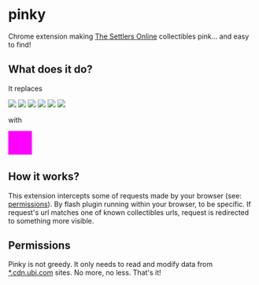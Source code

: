 pinky
=====

Chrome extension making [The Settlers Online](http://www.thesettlersonline.com/) collectibles pink... and easy to find!


## What does it do?

It replaces

![](http://static.cdn.ubi.com/0018/live/GFX_HASHED/building_lib/41b8238caac031c265efe08544a21ac4be91f534.png)
![](http://static.cdn.ubi.com/0018/live/GFX_HASHED/building_lib/7dc1e1f289646ba15aeef107efe7026ebb58e8b1.png)
![](http://static.cdn.ubi.com/0018/live/GFX_HASHED/building_lib/8257a3e50f6ae19db4aeb2c978949b2d81021a61.png)
![](http://static.cdn.ubi.com/0018/live/GFX_HASHED/building_lib/bd76cd8196c23aaf73139bc263002cf759afc1ce.png)
![](http://static.cdn.ubi.com/0018/live/GFX_HASHED/building_lib/db5c26a467c4f5dee9804c7c88417103515c326a.png)
![](http://static.cdn.ubi.com/0018/live/GFX_HASHED/building_lib/f237f6c7e3b6c6aac01ae7f51cd917bdeb6ddec2.png)

with

![](magenta.png)

## How it works?

This extension intercepts some of requests made by your browser (see: [permissions](#Permissions)).
By flash plugin running within your browser, to be specific. If request's url matches one of known collectibles urls,
request is redirected to something more visible.

## Permissions

Pinky is not greedy. It only needs to read and modify data from [*.cdn.ubi.com](http://cdn.ubi.com) sites. No more, no less. That's it!
